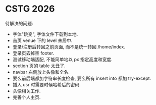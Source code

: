 # CSTG 2026

待解决的问题:

- 字体"跳变", 字体文件下载到本地.
- 首页 venue 下的 level 未居中.
- 登录/注册后转回之前页面, 而不是统一转回 /home/index.
- 登录页去掉空 footer.
- 测试移动端适配, 不能简单地以 px 指定高度和宽度.
- section 页的 table 太丑了.
- navbar 右侧放上头像和全名.
- 要么前后端都加字符串长度检查, 要么所有 insert into 都加 try-except.
- 插入 usr 时需要时候哈希后的密码.
- 头像相关工作.
- 完善个人主页.